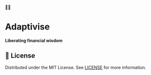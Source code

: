 <br/>
<p align="center">

  🧑‍🏫<h1>Adaptivise</h1>
  <h4>Liberating financial wisdom</h4>
</p>


## 📝 License

Distributed under the MIT License. See [LICENSE](https://github.com/Blazity/next-saas-starter/blob/main/LICENSE.md) for more information.
